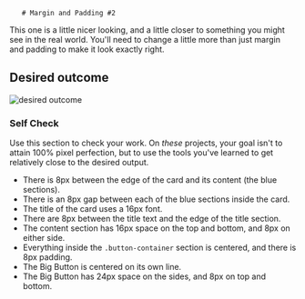        # Margin and Padding #2

This one is a little nicer looking, and a little closer to something you might see in the real world. You'll need to change a little more than just margin and padding to make it look exactly right.

## Desired outcome
![desired outcome](./desired-outcome.png)

### Self Check
Use this section to check your work. On _these_ projects, your goal isn't to attain 100% pixel perfection, but to use the tools you've learned to get relatively close to the desired output.

- There is 8px between the edge of the card and its content (the blue sections).
- There is an 8px gap between each of the blue sections inside the card.
- The title of the card uses a 16px font.
- There are 8px between the title text and the edge of the title section.
- The content section has 16px space on the top and bottom, and 8px on either side.
- Everything inside the `.button-container` section is centered, and there is 8px padding.
- The Big Button is centered on its own line.
- The Big Button has 24px space on the sides, and 8px on top and bottom.
